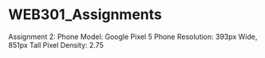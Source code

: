 # WEB301_Assignments

Assignment 2:
Phone Model: Google Pixel 5
Phone Resolution: 393px Wide, 851px Tall
Pixel Density: 2.75
